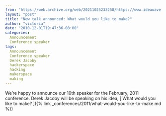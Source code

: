 ```yaml
---
from: "https://web.archive.org/web/20211025233258/https://www.ideawave.ca/new-talk-announced-what-would-you-like-to-make/"
layout: "post"
title: "New talk announced: What would you like to make?"
author: "victoria"
date: "2010-12-01T19:47:36-08:00"
categories:
  Announcement
  Conference speaker
tags: 
  Announcement
  Conference speaker
  Derek Jacoby
  hackerspace
  hacking
  makerspace
  making
---
```


We’re happy to announce our 10th speaker for the February, 2011 conference. Derek Jacoby will be speaking on his idea, [ What would you like to make? ]({% link _conferences/2011/what-would-you-like-to-make.md %})
